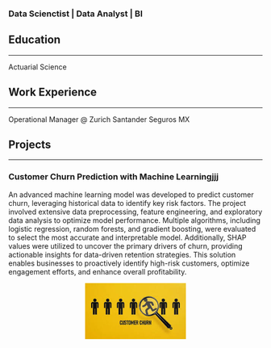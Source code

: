 ### Data Scienctist | Data Analyst | BI

## **Education**
--------------------------------------------------------------------------------
Actuarial Science

## **Work Experience**
--------------------------------------------------------------------------------
Operational Manager @ Zurich Santander Seguros MX

## **Projects**
--------------------------------------------------------------------------------
### Customer Churn Prediction with Machine Learningjjj

An advanced machine learning model was developed to predict customer churn, leveraging historical data to identify key risk factors. The project involved extensive data preprocessing, feature engineering, and exploratory data analysis to optimize model performance. Multiple algorithms, including logistic regression, random forests, and gradient boosting, were evaluated to select the most accurate and interpretable model. Additionally, SHAP values were utilized to uncover the primary drivers of churn, providing actionable insights for data-driven retention strategies. This solution enables businesses to proactively identify high-risk customers, optimize engagement efforts, and enhance overall profitability.

<p align="center">
  <img src="churn.jpg" alt="logo" width="200">
</p>
